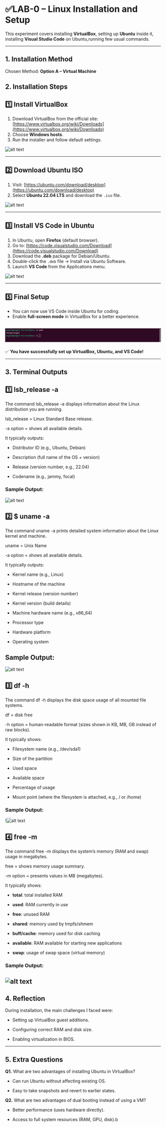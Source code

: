 

# ✅LAB-0  – Linux Installation and Setup

This experiment covers installing **VirtualBox**, setting up **Ubuntu** inside it, installing **Visual Studio Code** on Ubuntu,running few usual commands.

---
## 1. Installation Method
Chosen Method: **Option A – Virtual Machine**  

## 2. Installation Steps

## 1️⃣ Install VirtualBox
1. Download VirtualBox from the official site:  
   [https://www.virtualbox.org/wiki/Downloads](https://www.virtualbox.org/wiki/Downloads)  
2. Choose **Windows hosts**.  
3. Run the installer and follow default settings.  

![alt text](images/image.png)


---



## 2️⃣ Download Ubuntu ISO
1. Visit: [https://ubuntu.com/download/desktop](https://ubuntu.com/download/desktop)  
2. Select **Ubuntu 22.04 LTS** and download the `.iso` file.  

![alt text](images/image-1.png)

---

## 3️⃣ Install VS Code in Ubuntu
1. In Ubuntu, open **Firefox** (default browser).  
2. Go to: [https://code.visualstudio.com/Download](https://code.visualstudio.com/Download)  
3. Download the **.deb** package for Debian/Ubuntu.  
4. Double-click the `.deb` file → Install via Ubuntu Software.  
5. Launch **VS Code** from the Applications menu.

![alt text](images/image-2.png)

---

## 5️⃣ Final Setup
- You can now use VS Code inside Ubuntu for coding.  
- Enable **full-screen mode** in VirtualBox for a better experience.  

![alt text](<Screenshot from 2025-09-09 13-21-01.png>)
---

✅ **You have successfully set up VirtualBox, Ubuntu, and VS Code!**

---
## 3. Terminal Outputs



## 1️⃣ lsb_release -a
The command lsb_release -a displays information about the Linux distribution you are running.

lsb_release = Linux Standard Base release.

-a option = shows all available details.

It typically outputs:

- Distributor ID (e.g., Ubuntu, Debian)

- Description (full name of the OS + version)

- Release (version number, e.g., 22.04)

- Codename (e.g., jammy, focal)

### Sample Output:

![alt text](images/image-36.png)

## 2️⃣ $ uname -a
The command uname -a prints detailed system information about the Linux kernel and machine.

uname = Unix Name

-a option = shows all available details.

It typically outputs:

- Kernel name (e.g., Linux)

- Hostname of the machine

- Kernel release (version number)

- Kernel version (build details)

- Machine hardware name (e.g., x86_64)

- Processor type

- Hardware platform

- Operating system

## Sample Output:

![alt text](images/image-37.png)

## 3️⃣  df -h
The command df -h displays the disk space usage of all mounted file systems.

df = disk free

-h option = human-readable format (sizes shown in KB, MB, GB instead of raw blocks).

It typically shows:

- Filesystem name (e.g., /dev/sda1)

- Size of the partition

- Used space

- Available space

- Percentage of usage

- Mount point (where the filesystem is attached, e.g., / or /home)

### Sample Output:
!![alt text](images/image-38.png)

## 4️⃣ free -m
The command free -m displays the system’s memory (RAM and swap) usage in megabytes.

free = shows memory usage summary.

-m option = presents values in MB (megabytes).

It typically shows:

- **total**: total installed RAM

- **used**: RAM currently in use

- **free**: unused RAM

- **shared**: memory used by tmpfs/shmem

- **buff/cache**: memory used for disk caching

- **available**: RAM available for starting new applications

- **swap**: usage of swap space (virtual memory)

### Sample Output:
![alt text](images/image-39.png)
---

## 4. Reflection

During installation, the main challenges I faced were:

- Setting up VirtualBox guest additions.

- Configuring correct RAM and disk size.

- Enabling virtualization in BIOS.

---

## 5. Extra Questions

**Q1.** What are two advantages of installing Ubuntu in VirtualBox?

- Can run Ubuntu without affecting existing OS.

- Easy to take snapshots and revert to earlier states.

**Q2.** What are two advantages of dual booting instead of using a VM?

- Better performance (uses hardware directly).

- Access to full system resources (RAM, GPU, disk).b